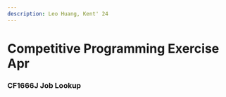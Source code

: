 ```yaml
---
description: Leo Huang, Kent' 24
---
```


# Competitive Programming Exercise Apr

### CF1666J Job Lookup

